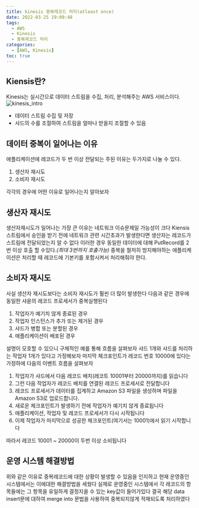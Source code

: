 ```yaml
---
title: kinesis 중복레코드 처리(atleast once)
date: 2022-03-25 19:09:48
tags:
  - AWS
  - Kinesis
  - 중복레코드 처리
categories:
  - [AWS, Kinesis]
toc: true
---
```


## **Kiensis란?**

Kinesis는 실시간으로 데이터 스트림을 수집, 처리, 분석해주는 AWS 서비스이다.
![kinesis_intro](/post_images/kinesis_intro.png)

<!-- more -->

- 데이터 스트림 수집 및 저장
- 샤드의 수를 조절하여 스트림을 얼마나 받을지 조절할 수 있음

## **데이터 중복이 일어나는 이유**

애플리케이션에 레코드가 두 번 이상 전달되는 주된 이유는 두가지로 나눌 수 있다.

1. 생산자 재시도
1. 소비자 재시도

각각의 경우에 어떤 이유로 일어나는지 알아보자

## **생산자 재시도**

생산자재시도가 일어나는 가장 큰 이유는 네트워크 이슈문제일 가능성이 크다
Kiensis 스트림에서 승인을 받기 전에 네트워크 관련 시간초과가 발생한다면 생산자는 레코드가 스트림에 전달되었는지 알 수 없다
이러한 경우 동일한 데이터에 대해 PutRecord를 2번 이상 호출 할 수있다._(최대 3번까지 호출가능)_
중복을 철저히 방지해야하는 애플리케이션은 처리할 때 레코드에 기본키를 포함시켜서 처리해줘야 한다.

## **소비자 재시도**

사실 생산자 재시도보다는 소비자 재시도가 훨씬 더 많이 발생한다
다음과 같은 경우에 동일한 샤읃의 레코드 프로세서가 중복실행된다

1. 작업자가 예기치 않게 종료된 경우
1. 작업자 인스턴스가 추가 또는 제거된 경우
1. 샤드가 병합 또는 분할된 경우
1. 애플리케이션이 배포된 경우

설명이 모호할 수 있으니 구체적인 예를 통해 흐름을 살펴보자
샤드 1개와 샤드를 처리하는 작업자 1개가 있다고 가정해보자
마지막 체크포인트가 레코드 번호 10000에 있다는 가정하에 다음의 이벤트 흐름을 살펴보자

1. 작업자가 샤드에서 다음 레코드 배치(레코트 10001부터 20000까지)를 읽습니다
1. 그런 다음 작업자가 레코드 배치를 연결된 레코드 프로세서로 전달합니다
1. 레코드 프로세서가 데이터를 집계하고 Amazon S3 파일을 생성하며 파일을 Amazon S3로 업로드합니다.
1. 새로운 체크포인트가 발생하기 전에 작업자가 예기치 않게 종료됩니다
1. 애플리케이션, 작업자 및 레코드 프로세서가 다시 시작됩니다
1. 이제 작업자가 마지막으로 성공한 체크포인트(여기서는 10001)에서 읽기 시작합니다

따라서 레코드 10001 ~ 20000이 두번 이상 소비됩니다

## **운영 시스템 해결방법**

위와 같은 이유로 중복레코드에 대한 상황이 발생할 수 있음을 인지하고 현재 운영중인 시스템에서는 이에대한 해결방법을 세웠다
실제로 운영중인 시스템에서 각 레코드의 항목들에는 그 항목을 유일하게 결정지을 수 있는 key값이 들어가있다
결국 해당 data insert문에 대하여 merge into 문법을 사용하여 중복되지않게 적재되도록 처리하였다
